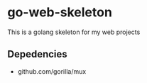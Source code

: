 # go-web-skeleton
This is a golang skeleton for my web projects

## Depedencies

* github.com/gorilla/mux